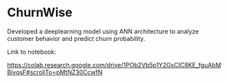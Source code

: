 # ChurnWise

Developed a deeplearning model using ANN architecture to analyze customer behavior and predict churn probability.


Link to notebook:

https://colab.research.google.com/drive/1POb2Vb5p1Y2GsCIC8KE_fguAbMBjyqsF#scrollTo=pMtNZ30CcwfN
